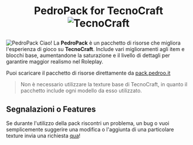 # <p  align="center">PedroPack for TecnoCraft ![TecnoCraft](https://cdn.upload.systems/uploads/8GDBKpIG.png)

![PedroPack](https://cdn.upload.systems/uploads/5mMG87mv.png)
Ciao! La **PedroPack** è un pacchetto di risorse che migliora l'esperienza di gioco su **TecnoCraft**. Include vari miglioramenti agli item e blocchi base, aumentandone la saturazione e il livello di dettagli per garantire maggior realismo nel Roleplay.

Puoi scaricare il pacchetto di risorse direttamente da  [pack.pedroo.it](https://pack.pedroo.it) 
> Non è necessario utilizzare la texture base di TecnoCraft, in quanto il pacchetto include ogni modello da esso utilizzato.

## Segnalazioni o Features
Se durante l'utilizzo della pack riscontri un problema, un bug o vuoi semplicemente suggerire una modifica o l'aggiunta di una particolare texture invia una richiesta [qua](https://github.com/intersecato/PedroPack/issues/new)!
